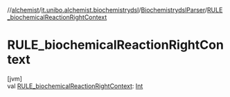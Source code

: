 //[alchemist](../../../index.md)/[it.unibo.alchemist.biochemistrydsl](../index.md)/[BiochemistrydslParser](index.md)/[RULE_biochemicalReactionRightContext](-r-u-l-e_biochemical-reaction-right-context.md)

# RULE_biochemicalReactionRightContext

[jvm]\
val [RULE_biochemicalReactionRightContext](-r-u-l-e_biochemical-reaction-right-context.md): [Int](https://kotlinlang.org/api/latest/jvm/stdlib/kotlin/-int/index.html)
